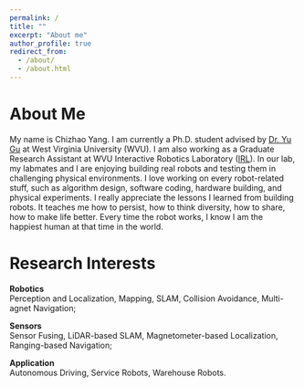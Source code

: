 ```yaml
---
permalink: /
title: ""
excerpt: "About me"
author_profile: true
redirect_from:
  - /about/
  - /about.html
---
```

About Me
======

My name is Chizhao Yang. I am currently a Ph.D. student advised by [Dr. Yu Gu](https://yugu.faculty.wvu.edu/people/current-members/yu-gu) at West Virginia University (WVU). I am also working as a Graduate Research Assistant at WVU Interactive Robotics Laboratory ([IRL](https://yugu.faculty.wvu.edu/home)). In our lab, my labmates and I are enjoying building real robots and testing them in challenging physical environments. I love working on every robot-related stuff, such as algorithm design, software coding, hardware building, and physical experiments. I really appreciate the lessons I learned from building robots. It teaches me how to persist, how to think diversity, how to share, how to make life better. Every time the robot works, I know I am the happiest human at that time in the world.

Research Interests
======

**Robotics**  
Perception and Localization, Mapping, SLAM, Collision Avoidance, Multi-agnet Navigation;

**Sensors**  
Sensor Fusing, LiDAR-based SLAM, Magnetometer-based Localization, Ranging-based Navigation;

**Application**  
Autonomous Driving, Service Robots, Warehouse Robots.
